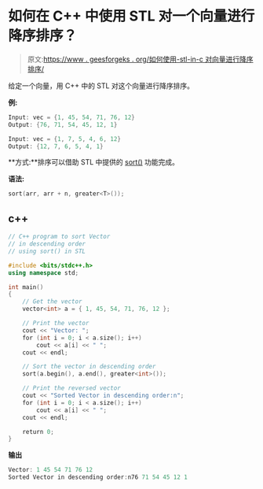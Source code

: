 # 如何在 C++ 中使用 STL 对一个向量进行降序排序？

> 原文:[https://www . geesforgeks . org/如何使用-stl-in-c 对向量进行降序排序/](https://www.geeksforgeeks.org/how-to-sort-a-vector-in-descending-order-using-stl-in-c/)

给定一个向量，用 C++ 中的 STL 对这个向量进行降序排序。

**例:**

```cpp
Input: vec = {1, 45, 54, 71, 76, 12}
Output: {76, 71, 54, 45, 12, 1}

Input: vec = {1, 7, 5, 4, 6, 12}
Output: {12, 7, 6, 5, 4, 1}
```

**方式:**排序可以借助 STL 中提供的 [sort()](https://www.geeksforgeeks.org/sort-c-stl/) 功能完成。

**语法:**

```cpp
sort(arr, arr + n, greater<T>()); 
```

## c++

```cpp
// C++ program to sort Vector
// in descending order
// using sort() in STL

#include <bits/stdc++.h>
using namespace std;

int main()
{
    // Get the vector
    vector<int> a = { 1, 45, 54, 71, 76, 12 };

    // Print the vector
    cout << "Vector: ";
    for (int i = 0; i < a.size(); i++)
        cout << a[i] << " ";
    cout << endl;

    // Sort the vector in descending order
    sort(a.begin(), a.end(), greater<int>());

    // Print the reversed vector
    cout << "Sorted Vector in descending order:n";
    for (int i = 0; i < a.size(); i++)
        cout << a[i] << " ";
    cout << endl;

    return 0;
}
```

**输出**

```cpp
Vector: 1 45 54 71 76 12 
Sorted Vector in descending order:n76 71 54 45 12 1 
```